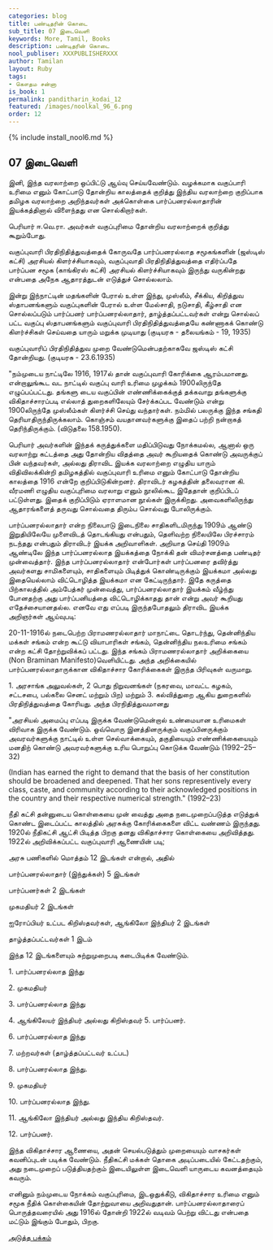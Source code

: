```yaml
---
categories: blog
title: பண்டிதரின் கொடை
sub_title: 07 இடைவெளி
keywords: More, Tamil, Books
description: பண்டிதரின் கொடை
nool_publiser: XXXPUBLISHERXXX
author: Tamilan
layout: Ruby
tags: 
- கௌதம சன்னா
is_book: 1
permalink: panditharin_kodai_12
featured: /images/noolkal_96_6.png
order: 12
---
```

{% include install_nool6.md %}

## 07 இடைவெளி

இனி, இந்த வரலாற்றை ஒப்பிட்டு ஆய்வு செய்யவேண்டும். வழக்கமாக வகுப்பாரி உரிமை எனும் கோட்பாடு தோன்றிய காலத்தைக் குறித்து இந்திய வரலாற்றை குறிப்பாக தமிழக வரலாற்றை அறிந்தவர்கள் அக்கொள்கை பார்ப்பனரல்லாதாரின் இயக்கத்தினால் விளைந்தது என சொல்கிறார்கள்.

பெரியார் ஈ.வெ.ரா. அவர்கள் வகுப்புரிமை தோன்றிய வரலாற்றைக் குறித்து கூறும்போது.

வகுப்புவாரி பிரதிநிதித்துவத்தைக் கோருவதே பார்ப்பனரல்லாத சமூகங்களின் (ஜஸ்டிஸ் கட்சி) அரசியல் கிளர்ச்சியாகவும், வகுப்புவாதி பிரதிநிதித்துவத்தை எதிர்ப்பதே பார்ப்பன சமூக (காங்கிரஸ் கட்சி) அரசியல் கிளர்ச்சியாகவும் இருந்து வருகின்றது என்பதை அநேக ஆதாரத்துடன் எடுத்துச் சொல்லலாம்.

இன்று இந்நாட்டின் மதங்களின் பேரால் உள்ள இந்து, முஸ்லீம், சீக்கிய, கிறித்துவ ஸ்தாபனங்களும் வகுப்புகளின் பேரால் உள்ள மேல்சாதி, நடுசாதி, கீழ்சாதி என சொல்லப்படும் பார்ப்பனர் பார்ப்பனரல்லாதார், தாழ்த்தப்பட்டவர்கள் என்று சொல்லப் பட்ட வகுப்பு ஸ்தாபனங்களும் வகுப்புவாரி பிரதிநிதித்துவத்தையே கண்ணாகக் கொண்டு கிளர்ச்சிகள் செய்வதை யாரும் மறுக்க முடியாது (குடியரசு - தலையங்கம் - 19, 1935)

வகுப்புவாரிப் பிரதிநிதித்துவ முறை வேண்டுமென்பதற்காகவே ஜஸ்டிஸ் கட்சி தோன்றியது. (குடியரசு - 23.6.1935)

"நம்முடைய நாட்டிலே 1916, 1917ல் தான் வகுப்புவாரி கோரிக்கை ஆரம்பமானது. என்றாலுங்கூட வட நாட்டில் வகுப்பு வாரி உரிமை முழக்கம் 1900லிருந்தே எழுப்பப்பட்டது. தங்களு டைய வகுப்பின் எண்ணிக்கைக்குத் தக்கவாறு தங்களுக்கு விகிதாச்சாரப்படி எல்லாத் துறைகளிலேயும் சேர்க்கப்பட ﻿வேண்டும் என்று 1900லிருந்தே முஸ்லீம்கள் கிளர்ச்சி செய்து வந்தார்கள். நம்மில் பலருக்கு இந்த சங்கதி தெரியாதிருந்திருக்கலாம். கொஞ்சம் வயதானவர்களுக்கு இதைப் பற்றி நன்றாகத் தெரிந்திருக்கும். (விடுதலை 158.1950).

பெரியார் அவர்களின் இந்தக் கருத்துக்களை மதிப்பிடுவது நோக்கமல்ல, ஆனால் ஒரு வரலாற்று கட்டத்தை அது தோன்றிய விதத்தை அவர் கூறியதைக் கொண்டு அவருக்குப் பின் வந்தவர்கள், அல்லது திராவிட இயக்க வரலாற்றை எழுதிய யாரும் விதிவிலக்கின்றி தமிழகத்தில் வகுப்புவாரி உரிமை எனும் கோட்பாடு தோன்றிய காலத்தை 1916 என்றே குறிப்பிடுகின்றனர். திராவிடர் கழகத்தின் தலைவரான கி. வீரமணி எழுதிய வகுப்புரிமை வரலாறு எனும் நூலில்கூட இதேதான் குறிப்பிடப் பட்டுள்ளது. இதைக் குறிப்பிடும் ஏராளமான நூல்கள் இருக்கிறது. அவைகளிலிருந்து ஆதாரங்களைத் தருவது சொல்வதை திரும்ப சொல்வது போலிருக்கும்.

பார்ப்பனரல்லாதார் என்ற நிலைபாடு இடைநிலை சாதிகளிடமிருந்து 1909ம் ஆண்டு இறுதியிலேயே முளைவிடத் தொடங்கியது என்பதும், தெளிவற்ற நிலையிலே பிரச்சாரம் நடந்தது என்பதும் திராவிடர் இயக்க அறிவாளிகள். அறியாத செய்தி 1909ம் ஆண்டிலே இந்த பார்ப்பனரல்லாத இயக்கத்தை நோக்கி தன் விமர்சனத்தை பண்டிதர் முன்வைத்தார். இந்த பார்ப்பனரல்லாதார் என்போர்கள் பார்ப்பனரை தவிர்த்து அவர்களது சாமிகளையும், சாதிகளையும் பிடித்துக் கொண்டிருக்கும் இயக்கமா அல்லது இதையெல்லாம் விட்டொழித்த இயக்கமா என கேட்டிருந்தார். இதே கருத்தை பிற்காலத்தில் அம்பேத்கர் முன்வைத்து, பார்ப்பனரல்லாதார் இயக்கம் வீழ்ந்து போனதற்கு அது பார்ப்பனியத்தை விட்டொழிக்காதது தான் என்று அவர் கூறியது எதேச்சையானதல்ல. எனவே எது எப்படி இருந்தபோதலும் திராவிட இயக்க அறிஞர்கள் ஆய்வுபடி:

20-11-1916ல் நடைபெற்ற பிராமணரல்லாதார் மாநாட்டை தொடர்ந்து, தென்னிந்திய மக்கள் சங்கம் என்ற கூட்டு வியாபாரிகள் சங்கம், தென்னிந்திய நலஉரிமை சங்கம் என்ற கட்சி தோற்றுவிக்கப் பட்டது. இந்த சங்கம் பிராமணரல்லாதார் அறிக்கையை (Non Braminan Manifesto)வெளியிட்டது. அந்த அறிக்கையில் பார்ப்பனரல்லாதாருக்கான விகிதாச்சார கோரிக்கைகள் இருந்த பிரிவுகள் வருமாறு.

1\. அரசாங்க அலுவல்கள், 2 பொது நிறுவனங்கள் (நகரவை, ﻿மாவட்ட கழகம், சட்டசபை, பல்கலை செனட் மற்றும் பிற) மற்றும் 3. கல்வித்துறை ஆகிய துறைகளில் பிரதிநித்துவத்தை கோரியது. அந்த பிரநிதித்துவமானது

"அரசியல் அமைப்பு எப்படி இருக்க வேண்டுமென்றால் உண்மையான உரிமைகள் விரிவாக இருக்க வேண்டும். ஒவ்வொரு இனத்தினருக்கும் வகுப்பினருக்கும் அவரவர்களுக்கு நாட்டில் உள்ள செல்வாக்கையும், தகுதியையும் எண்ணிக்கையையும் மனதிற் கொண்டு அவரவர்களுக்கு உரிய பொறுப்பு கொடுக்க வேண்டும் (1992–25–32)

(Indian has earned the right to demand that the basis of her constitution should be broadened and deepened. That her sons representively every class, caste, and community according to their acknowledged positions in the country and their respective numerical strength." (1992–23)

நீதி கட்சி தன்னுடைய கொள்கையை முன் வைத்து அதை நடைமுறைப்படுத்த எடுத்துக் கொண்ட இடைப்பட்ட காலத்தில் அரசுக்கு கோரிக்கைகளை விட்ட வண்ணம் இருந்தது. 1920ல் நீதிகட்சி ஆட்சி பிடித்த பிறகு தனது விகிதாச்சார கொள்கையை அறிவித்தது. 1922ல் அறிவிக்கப்பட்ட வகுப்புவாரி ஆணையின் படி;

அரசு பணிகளில் மொத்தம் 12 இடங்கள் என்றால், அதில்

பார்ப்பனரல்லாதார் (இந்துக்கள்) 5 இடங்கள்

பார்ப்பனர்கள் 2 இடங்கள்

முகமதியர் 2 இடங்கள்

ஐரோப்பியர் உட்பட கிறிஸ்தவர்கள், ஆங்கிலோ இந்தியர் 2 இடங்கள்

தாழ்த்தப்பட்டவர்கள் 1 இடம்

இந்த 12 இடங்களையும் சுற்றுமுறைபடி கடைபிடிக்க வேண்டும்.

1\. பார்ப்பனரல்லாத இந்து

2\. முகமதியர்

3\. பார்ப்பனரல்லாத இந்து

4\. ஆங்கிலேயர் இந்தியர் அல்லது கிறிஸ்தவர் ﻿5. பார்ப்பனர்.

6\. பார்ப்பனரல்லாத இந்து

7\. மற்றவர்கள் (தாழ்த்தப்பட்டவர் உட்பட)

8\. பார்ப்பனரல்லாத இந்து.

9\. முகமதியர்

10\. பார்ப்பனரல்லாத இந்து.

11\. ஆங்கிலோ இந்தியர் அல்லது இந்திய கிறிஸ்தவர்.

12\. பார்ப்பனர்.

இந்த விகிதாச்சார ஆணையை, அதன் செயல்படுத்தும் முறையையும் வாசகர்கள் கவனிப்புடன் படிக்க வேண்டும். நீதிகட்சி மக்கள் தொகை அடிப்படையில் கேட்டதற்கும், அது நடைமுறைப் படுத்தியதற்கும் இடையிலுள்ள இடைவெளி யாருடைய கவனத்தையும் கவரும்.

எனினும் நம்முடைய நோக்கம் வகுப்புரிமை, இடஒதுக்கீடு, விகிதாச்சார உரிமை எனும் சமூக நீதிக் கொள்கையின் தோற்றுவாயை அறிவதுதான். பார்ப்பனரல்லாதாரைப் பொருத்தவரையில் அது 1916ல் தோன்றி 1922ல் வடிவம் பெற்று விட்டது என்பதை மட்டும் இங்கும் போதும், பிறகு.⁠

[அடுத்த பக்கம்](panditharin_kodai_13)